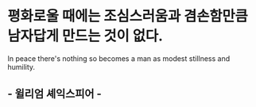 # 평화로울 때에는 조심스러움과 겸손함만큼 남자답게 만드는 것이 없다.

In peace there's nothing so becomes a man as modest stillness and humility.

## - 윌리엄 셰익스피어 -
